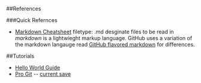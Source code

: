 ##References

###Quick Refernces

- [Markdown Cheatsheet](https://github.com/adam-p/markdown-here/wiki/Markdown-Cheatsheet)
filetype: .md desginate files to be read in *markdown* is a lightwieght markup language. GitHub uses a variation of the markdown langauge read [GitHub flavored markdown](https://help.github.com/articles/github-flavored-markdown/) for differences.


##Tutorials

- [Hello World Guide](http://guides.github.com/activities/hello-world)
- [Pro Git](https://git-scm.com/book/en/v2)
-- [current save <time>](https://git-scm.com/book/en/v2/Git-Basics-Getting-a-Git-Repository)

